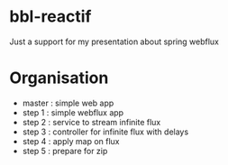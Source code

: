 # bbl-reactif

Just a support for my presentation about spring webflux

# Organisation

* master : simple web app
* step 1 : simple webflux app
* step 2 : service to stream infinite flux
* step 3 : controller for infinite flux with delays
* step 4 : apply map on flux
* step 5 : prepare for zip
